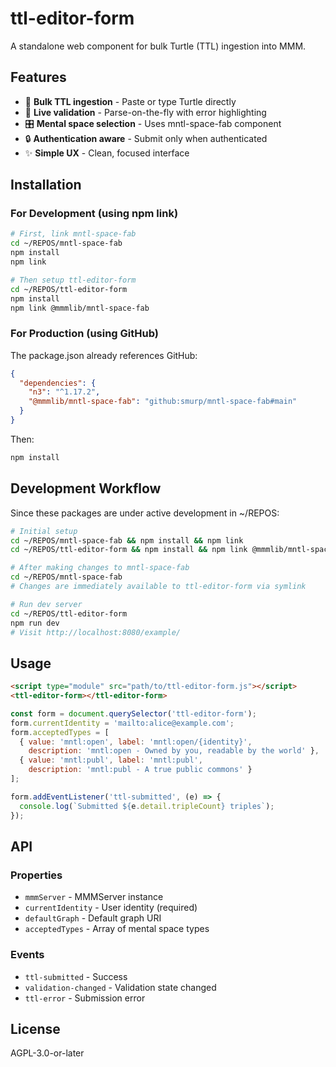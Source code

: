 # ttl-editor-form

A standalone web component for bulk Turtle (TTL) ingestion into MMM.

## Features

- 🎯 **Bulk TTL ingestion** - Paste or type Turtle directly
- 📝 **Live validation** - Parse-on-the-fly with error highlighting
- 🎛️ **Mental space selection** - Uses mntl-space-fab component
- 🔒 **Authentication aware** - Submit only when authenticated
- ✨ **Simple UX** - Clean, focused interface

## Installation

### For Development (using npm link)

```bash
# First, link mntl-space-fab
cd ~/REPOS/mntl-space-fab
npm install
npm link

# Then setup ttl-editor-form
cd ~/REPOS/ttl-editor-form
npm install
npm link @mmmlib/mntl-space-fab
```

### For Production (using GitHub)

The package.json already references GitHub:

```json
{
  "dependencies": {
    "n3": "^1.17.2",
    "@mmmlib/mntl-space-fab": "github:smurp/mntl-space-fab#main"
  }
}
```

Then:

```bash
npm install
```

## Development Workflow

Since these packages are under active development in ~/REPOS:

```bash
# Initial setup
cd ~/REPOS/mntl-space-fab && npm install && npm link
cd ~/REPOS/ttl-editor-form && npm install && npm link @mmmlib/mntl-space-fab

# After making changes to mntl-space-fab
cd ~/REPOS/mntl-space-fab
# Changes are immediately available to ttl-editor-form via symlink

# Run dev server
cd ~/REPOS/ttl-editor-form
npm run dev
# Visit http://localhost:8080/example/
```

## Usage

```html
<script type="module" src="path/to/ttl-editor-form.js"></script>
<ttl-editor-form></ttl-editor-form>
```

```javascript
const form = document.querySelector('ttl-editor-form');
form.currentIdentity = 'mailto:alice@example.com';
form.acceptedTypes = [
  { value: 'mntl:open', label: 'mntl:open/{identity}',
    description: 'mntl:open - Owned by you, readable by the world' },
  { value: 'mntl:publ', label: 'mntl:publ',
    description: 'mntl:publ - A true public commons' }
];

form.addEventListener('ttl-submitted', (e) => {
  console.log(`Submitted ${e.detail.tripleCount} triples`);
});
```

## API

### Properties

- `mmmServer` - MMMServer instance
- `currentIdentity` - User identity (required)
- `defaultGraph` - Default graph URI
- `acceptedTypes` - Array of mental space types

### Events

- `ttl-submitted` - Success
- `validation-changed` - Validation state changed
- `ttl-error` - Submission error

## License

AGPL-3.0-or-later
